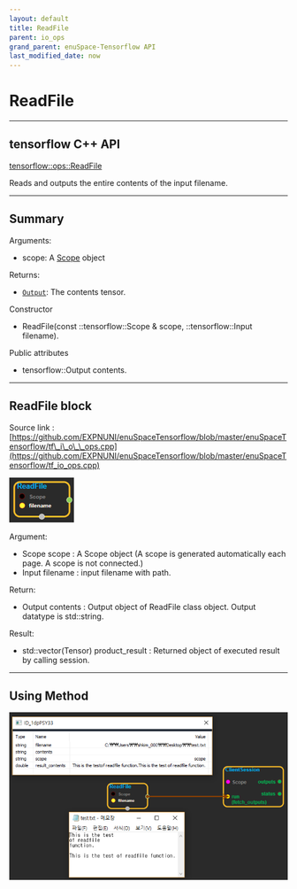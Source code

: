 ```yaml
--- 
layout: default 
title: ReadFile 
parent: io_ops 
grand_parent: enuSpace-Tensorflow API 
last_modified_date: now 
--- 
```


# ReadFile

---

## tensorflow C++ API

[tensorflow::ops::ReadFile](https://www.tensorflow.org/api_docs/cc/class/tensorflow/ops/read-file)

Reads and outputs the entire contents of the input filename.

---

## Summary

Arguments:

* scope: A [Scope](https://www.tensorflow.org/api_docs/cc/class/tensorflow/scope.html#classtensorflow_1_1_scope) object

Returns:

* [`Output`](https://www.tensorflow.org/api_docs/cc/class/tensorflow/output.html#classtensorflow_1_1_output): The contents tensor.

Constructor

* ReadFile\(const ::tensorflow::Scope & scope, ::tensorflow::Input filename\).

Public attributes

* tensorflow::Output contents.

---

## ReadFile block

Source link : [https://github.com/EXPNUNI/enuSpaceTensorflow/blob/master/enuSpaceTensorflow/tf\_i\_o\_\_ops.cpp](https://github.com/EXPNUNI/enuSpaceTensorflow/blob/master/enuSpaceTensorflow/tf_io_ops.cpp)

![](./assets/io_ReadFile_Symbol.png)

Argument:

* Scope scope : A Scope object \(A scope is generated automatically each page. A scope is not connected.\)
* Input filename : input filename with path.

Return:

* Output contents : Output object of ReadFile class object. Output datatype is std::string. 

Result:

* std::vector\(Tensor\) product\_result : Returned object of executed result by calling session.

---

## Using Method

![](./assets/io_ReadFile_Method1.png)

